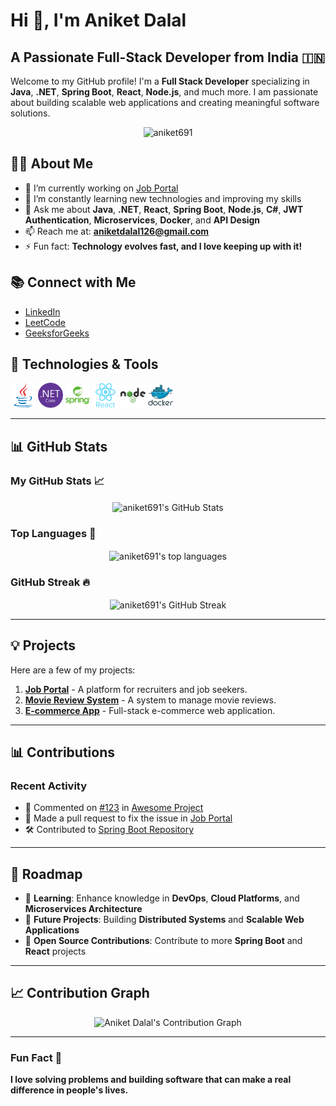 # Hi 👋, I'm Aniket Dalal

## A Passionate Full-Stack Developer from India 🇮🇳

Welcome to my GitHub profile! I'm a **Full Stack Developer** specializing in **Java**, **.NET**, **Spring Boot**, **React**, **Node.js**, and much more. I am passionate about building scalable web applications and creating meaningful software solutions.

<p align="center">
  <img src="https://komarev.com/ghpvc/?username=aniket691&label=Profile%20views&color=0e75b6&style=flat" alt="aniket691" />
</p>

## 🧑‍💻 About Me

- 🔭 I’m currently working on [Job Portal](https://github.com/aniket691/job_portal.git)
- 🌱 I’m constantly learning new technologies and improving my skills
- 💬 Ask me about **Java**, **.NET**, **React**, **Spring Boot**, **Node.js**, **C#**, **JWT Authentication**, **Microservices**, **Docker**, and **API Design**
- 📫 Reach me at: **aniketdalal126@gmail.com**
- ⚡ Fun fact: **Technology evolves fast, and I love keeping up with it!**

## 📚 Connect with Me

- [LinkedIn](https://linkedin.com/in/aniket-dalal-b54b9018a)
- [LeetCode](https://www.leetcode.com/aniketdalal126)
- [GeeksforGeeks](https://auth.geeksforgeeks.org/user/aniketdalal126)

## 🚀 Technologies & Tools

<p align="left">
  <a href="https://www.java.com" target="_blank"><img src="https://raw.githubusercontent.com/devicons/devicon/master/icons/java/java-original.svg" alt="java" width="40" height="40"/></a>
  <a href="https://dotnet.microsoft.com/" target="_blank"><img src="https://raw.githubusercontent.com/devicons/devicon/master/icons/dotnetcore/dotnetcore-original.svg" alt=".net" width="40" height="40"/></a>
  <a href="https://spring.io/projects/spring-boot" target="_blank"><img src="https://raw.githubusercontent.com/devicons/devicon/master/icons/spring/spring-original-wordmark.svg" alt="spring-boot" width="40" height="40"/></a>
  <a href="https://reactjs.org/" target="_blank"><img src="https://raw.githubusercontent.com/devicons/devicon/master/icons/react/react-original-wordmark.svg" alt="react" width="40" height="40"/></a>
  <a href="https://nodejs.org/en/" target="_blank"><img src="https://raw.githubusercontent.com/devicons/devicon/master/icons/nodejs/nodejs-original-wordmark.svg" alt="nodejs" width="40" height="40"/></a>
  <a href="https://www.docker.com/" target="_blank"><img src="https://raw.githubusercontent.com/devicons/devicon/master/icons/docker/docker-original-wordmark.svg" alt="docker" width="40" height="40"/></a>
</p>

---

## 📊 GitHub Stats

### My GitHub Stats 📈

<p align="center">
  <img align="center" src="https://github-readme-stats.vercel.app/api?username=aniket691&show_icons=true&theme=radical&hide=prs&count_private=true" alt="aniket691's GitHub Stats" />
</p>

### Top Languages 📝

<p align="center">
  <img align="center" src="https://github-readme-stats.vercel.app/api/top-langs?username=aniket691&show_icons=true&locale=en&layout=compact&langs_count=6" alt="aniket691's top languages" />
</p>

### GitHub Streak 🔥

<p align="center">
  <img align="center" src="https://github-readme-streak-stats.herokuapp.com/?user=aniket691&theme=radical" alt="aniket691's GitHub Streak" />
</p>

---

## 💡 Projects

Here are a few of my projects:

1. [**Job Portal**](https://github.com/aniket691/job_portal.git) - A platform for recruiters and job seekers.
2. [**Movie Review System**](https://github.com/aniket691/movie-review-system) - A system to manage movie reviews.
3. [**E-commerce App**](https://github.com/aniket691/e-commerce-app) - Full-stack e-commerce web application.

---

## 📊 Contributions

### Recent Activity

- 💬 Commented on [#123](https://github.com/aniket691/awesome-project/pull/123) in [Awesome Project](https://github.com/aniket691/awesome-project)
- 🔧 Made a pull request to fix the issue in [Job Portal](https://github.com/aniket691/job_portal)
- 🛠️ Contributed to [Spring Boot Repository](https://github.com/spring-projects/spring-boot)
  
---

## 🎯 Roadmap

- 🔧 **Learning**: Enhance knowledge in **DevOps**, **Cloud Platforms**, and **Microservices Architecture**
- 🚀 **Future Projects**: Building **Distributed Systems** and **Scalable Web Applications**
- 💬 **Open Source Contributions**: Contribute to more **Spring Boot** and **React** projects

---

## 📈 Contribution Graph

<p align="center">
  <img src="https://github-readme-activity-graph.cyclic.app/graph?username=aniket691&theme=github" alt="Aniket Dalal's Contribution Graph"/>
</p>

---

### Fun Fact 🤩

**I love solving problems and building software that can make a real difference in people's lives.**
